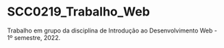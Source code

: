 # SCC0219_Trabalho_Web
Trabalho em grupo da disciplina de Introdução ao Desenvolvimento Web - 1º semestre, 2022.
